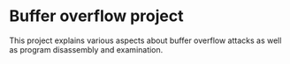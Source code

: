 # Buffer overflow project

This project explains various aspects about buffer overflow attacks as well as program disassembly and examination.
